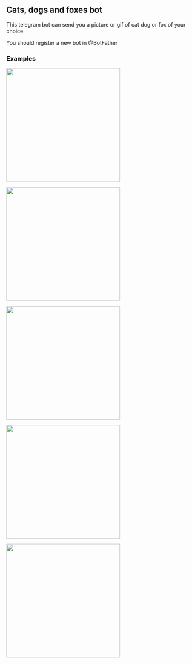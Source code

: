 ## Cats, dogs and foxes bot
This telegram bot can send you a picture or gif of cat dog or fox of your choice

You should register a new bot in @BotFather

### Examples

<img src="https://github.com/user-attachments/assets/c8e543ca-773d-4595-b6da-cd594921b68a" width="300">
<p></p>
<img src="https://github.com/user-attachments/assets/7af6f695-188f-4bf6-88da-85c410b76ce5" width="300">
<p></p>
<img src="https://github.com/user-attachments/assets/f6113996-8d30-4bd1-bc7e-08b2b6c3409f" width="300">
<p></p>
<img src="https://github.com/user-attachments/assets/38f8ee2d-13a8-479f-9b10-32916b12e078" width="300">
<p></p>
<img src="https://github.com/user-attachments/assets/7144aeae-5902-48e1-bfbc-bcd0d4c894be" width="300">
